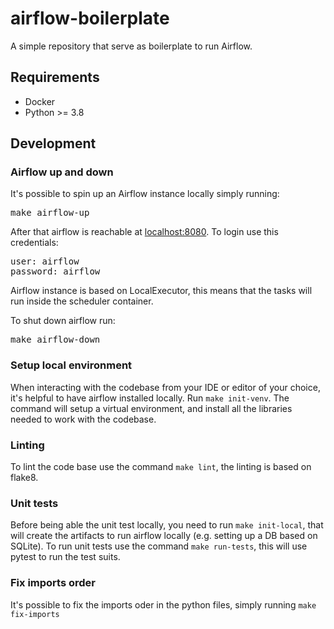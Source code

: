 # airflow-boilerplate
A simple repository that serve as boilerplate to run Airflow.

## Requirements
* Docker
* Python >= 3.8

## Development

### Airflow up and down
It's possible to spin up an Airflow instance locally simply running:
<pre>
make airflow-up
</pre>
After that airflow is reachable at [localhost:8080](http://localhost:8080).
To login use this credentials:
<pre>
user: airflow
password: airflow
</pre>
Airflow instance is based on LocalExecutor, this means that the tasks will run inside the scheduler container.

To shut down airflow run:

<pre>
make airflow-down
</pre>

### Setup local environment
When interacting with the codebase from your IDE or editor of your choice, it's helpful to have
airflow installed locally.
Run `make init-venv`. The command will setup a virtual environment, and install all the libraries
needed to work with the codebase.

### Linting
To lint the code base use the command `make lint`, the linting is based on flake8.

### Unit tests
Before being able the unit test locally, you need to run `make init-local`, that will create
the artifacts to run airflow locally (e.g. setting up a DB based on SQLite).
To run unit tests use the command `make run-tests`, this will use pytest to run the test suits.

### Fix imports order
It's possible to fix the imports oder in the python files, simply running `make fix-imports`
